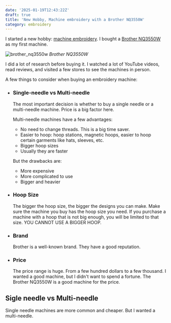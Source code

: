 ```yaml
---
date: '2025-01-19T12:43:22Z'
draft: true
title: 'New Hobby, Machine embroidery with a Brother NQ3550W'
category: embroidery
---
```


I started a new hobby: [machine embroidery].
I bought a [Brother NQ3550W][brother_nq3550w] as my first machine.

![brother_nq3550w](/images/brother_nq3550w.jpeg)
*Brother NQ3550W*

I did a lot of research before buying it. I watched a lot of YouTube videos,
read reviews, and visited a few stores to see the machines in person.

A few things to consider when buying an embroidery machine:

* ### Single-needle vs Multi-needle
  The most important decision is whether to buy a single needle or a
  multi-needle machine. Price is a big factor here.

  Multi-needle machines have a few advantages:

    * No need to change threads. This is a big time saver.
    * Easier to hoop: hoop stations, magnetic hoops, easier to hoop certain
      garments like hats, sleeves, etc.
    * Bigger hoop sizes
    * Usually they are faster

  But the drawbacks are:

    * More expensive
    * More complicated to use
    * Bigger and heavier

* ### Hoop Size
  The bigger the hoop size, the bigger the designs you can make.
  Make sure the machine you buy has the hoop size you need.
  If you purchase a machine with a hoop that is not big enough, you will be
  limited to that size. YOU CANNOT USE A BIGGER HOOP.


* ### Brand
  Brother is a well-known brand. They have a good reputation.
* ### Price
  The price range is huge. From a few hundred dollars to a few thousand.
  I wanted a good machine, but I didn't want to spend a fortune.
  The Brother NQ3550W is a good machine for the price.

## Sigle needle vs Multi-needle

Single needle machines are more common and cheaper. But I wanted a multi-needle.


[machine embroidery]: https://en.wikipedia.org/wiki/Machine_embroidery

[brother_nq3550w]: https://www.brother-usa.com/products/nq3550w
